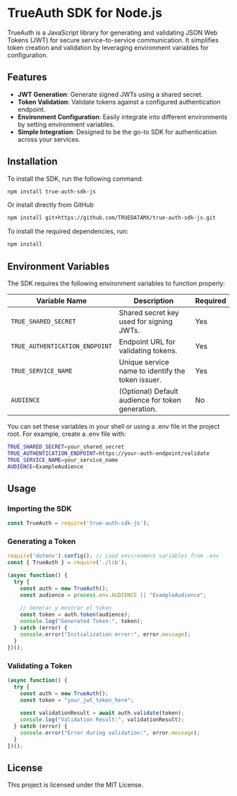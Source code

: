# TrueAuth SDK for Node.js

TrueAuth is a JavaScript library for generating and validating JSON Web Tokens (JWT) for secure service-to-service communication. It simplifies token creation and validation by leveraging environment variables for configuration.

## Features

- **JWT Generation**: Generate signed JWTs using a shared secret.
- **Token Validation**: Validate tokens against a configured authentication endpoint.
- **Environment Configuration**: Easily integrate into different environments by setting environment variables.
- **Simple Integration**: Designed to be the go-to SDK for authentication across your services.

## Installation

To install the SDK, run the following command:

```sh
npm install true-auth-sdk-js
```

Or install directly from GitHub

```sh
npm install git+https://github.com/TRUEDATAMX/true-auth-sdk-js.git
``` 

To install the required dependencies, run:

```sh
npm install
```

## Environment Variables

The SDK requires the following environment variables to function properly:

| Variable Name                  | Description                                              | Required |
|--------------------------------|----------------------------------------------------------|----------|
| `TRUE_SHARED_SECRET`           | Shared secret key used for signing JWTs.                 | Yes      |
| `TRUE_AUTHENTICATION_ENDPOINT` | Endpoint URL for validating tokens.                      | Yes      |
| `TRUE_SERVICE_NAME`            | Unique service name to identify the token issuer.        | Yes      |
| `AUDIENCE`                     | (Optional) Default audience for token generation.        | No       |

You can set these variables in your shell or using a .env file in the project root. For example, create a .env file with:
```sh
TRUE_SHARED_SECRET=your_shared_secret
TRUE_AUTHENTICATION_ENDPOINT=https://your-auth-endpoint/validate
TRUE_SERVICE_NAME=your_service_name
AUDIENCE=ExampleAudience
``` 
## Usage

### Importing the SDK

```javascript
const TrueAuth = require('true-auth-sdk-js');
```

### Generating a Token

```javascript
require('dotenv').config(); // Load environment variables from .env
const { TrueAuth } = require('./lib');

(async function() {
  try {
    const auth = new TrueAuth();
    const audience = process.env.AUDIENCE || "ExampleAudience";
    
    // Generar y mostrar el token
    const token = auth.token(audience);
    console.log("Generated Token:", token);
  } catch (error) {
    console.error("Initialization error:", error.message);
  }
})();
```

### Validating a Token

```javascript
(async function() {
  try {
    const auth = new TrueAuth();
    const token = "your_jwt_token_here";
    
    const validationResult = await auth.validate(token);
    console.log("Validation Result:", validationResult);
  } catch (error) {
    console.error("Error during validation:", error.message);
  }
})();
```

## License

This project is licensed under the MIT License.